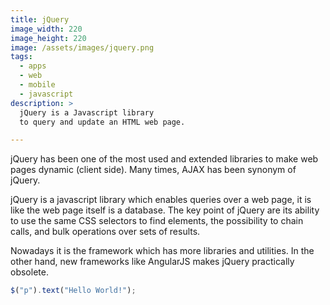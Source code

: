 ```yaml
---
title: jQuery
image_width: 220
image_height: 220
image: /assets/images/jquery.png
tags:
  - apps
  - web
  - mobile
  - javascript
description: >
  jQuery is a Javascript library
  to query and update an HTML web page.

---
```

jQuery has been one of the most
used and extended libraries to 
make web pages dynamic (client side).
Many times, AJAX has been synonym of jQuery.

jQuery is a javascript library which enables
queries over a web page, 
it is like the web page itself is a database.
The key point of jQuery are its ability to use
the same CSS selectors to find elements,
the possibility to chain calls,
and bulk operations over sets of results.

Nowadays it is the framework which has more
libraries and utilities.
In the other hand, 
new frameworks like AngularJS 
makes jQuery practically obsolete.

```javascript
$("p").text("Hello World!");
```
